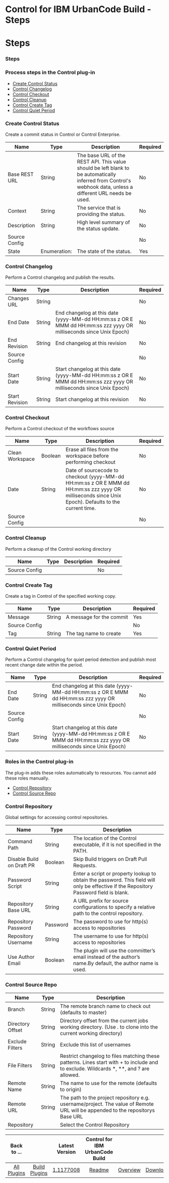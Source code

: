 
Control for IBM UrbanCode Build - Steps
===================================

# Steps


### Steps



### Process steps in the Control plug-in

* [Create Control Status](#create-control-status)
* [Control Changelog](#control-changelog)
* [Control Checkout](#control-checkout)
* [Control Cleanup](#control-cleanup)
* [Control Create Tag](#control-create-tag)
* [Control Quiet Period](#control-quiet-period)


### Create Control Status

Create a commit status in Control or Control Enterprise.


| Name | Type | Description                                                                                                          | Required |
| ---- | ---- | -------------------------------------------------------------------------------------------------------------------- | -------- |
| Base REST URL | String | The base URL of the REST API. This value should be left blank to be automatically inferred from Control's webhook data, unless a different URL needs be used. | No |
| Context | String | The service that is providing the status. | No |
| Description | String | High level summary of the status update. | No |
| Source Config |  |  | No |
| State | Enumeration: | The state of the status. | Yes |

### Control Changelog

Perform a Control changelog and publish the results.


| Name | Type | Description                                                                                                          | Required |
| ---- | ---- | -------------------------------------------------------------------------------------------------------------------- | -------- |
| Changes URL | String |  | No |
| End Date | String | End changelog at this date (yyyy-MM-dd HH:mm:ss z OR E MMM dd HH:mm:ss zzz yyyy OR milliseconds since Unix Epoch) | No |
| End Revision | String | End changelog at this revision | No |
| Source Config |  |  | No |
| Start Date | String | Start changelog at this date (yyyy-MM-dd HH:mm:ss z OR E MMM dd HH:mm:ss zzz yyyy OR milliseconds since Unix Epoch) | No |
| Start Revision | String | Start changelog at this revision | No |

### Control Checkout

Perform a Control checkout of the workflows source


| Name | Type | Description                                                                                                          | Required |
| ---- | ---- | -------------------------------------------------------------------------------------------------------------------- | -------- |
| Clean Workspace | Boolean | Erase all files from the workspace before performing checkout | No |
| Date | String | Date of sourcecode to checkout (yyyy-MM-dd HH:mm:ss z OR E MMM dd HH:mm:ss zzz yyyy OR milliseconds since Unix Epoch). Defaults to the current time. | No |
| Source Config |  |  | No |

### Control Cleanup

Perform a cleanup of the Control working directory


| Name | Type | Description                                                                                                          | Required |
| ---- | ---- | -------------------------------------------------------------------------------------------------------------------- | -------- |
| Source Config |  |  | No |

### Control Create Tag

Create a tag in Control of the specified working copy.


| Name | Type | Description                                                                                                          | Required |
| ---- | ---- | -------------------------------------------------------------------------------------------------------------------- | -------- |
| Message | String | A message for the commit | Yes |
| Source Config |  |  | No |
| Tag | String | The tag name to create | Yes |

### Control Quiet Period

Perform a Control changelog for quiet period detection and publish most recent change date within the period.


| Name | Type | Description                                                                                                          | Required |
| ---- | ---- | -------------------------------------------------------------------------------------------------------------------- | -------- |
| End Date | String | End changelog at this date (yyyy-MM-dd HH:mm:ss z OR E MMM dd HH:mm:ss zzz yyyy OR milliseconds since Unix Epoch) | No |
| Source Config |  |  | No |
| Start Date | String | Start changelog at this date (yyyy-MM-dd HH:mm:ss z OR E MMM dd HH:mm:ss zzz yyyy OR milliseconds since Unix Epoch) | No |


### Roles in the Control plug-in

The plug-in adds these roles automatically to resources. You cannot add these roles manually.

* [Control Repository](#control-repository)
* [Control Source Repo](#control-source-repo)


### Control Repository

Global settings for accessing control repositories.


| Name | Type | Description |
| --- | --- | --- |
| Command Path | String | The location of the Control executable, if it is not specified in the PATH. |
| Disable Build on Draft PR | Boolean | Skip Build triggers on Draft Pull Requests. |
| Password Script | String | Enter a script or property lookup to obtain the password. This field will only be effective if the Repository Password field is blank. |
| Repository Base URL | String | A URL prefix for source configurations to specify a relative path to the control repository.|
| Repository Password | Password | The password to use for http(s) access to repositories |
| Repository Username | String | The username to use for http(s) access to repositories |
| Use Author Email | Boolean | The plugin will use the committer’s email instead of the author’s name.By default, the author name is used. |

### Control Source Repo


| Name | Type | Description |
| --- | --- | --- |
| Branch | String | The remote branch name to check out (defaults to master) |
| Directory Offset | String | Directory offset from the current jobs working directory. (Use . to clone into the current working directory) |
| Exclude Filters | String | Exclude this list of usernames |
| File Filters | String | Restrict changelog to files matching these patterns. Lines start with + to include and to exclude. Wildcards \*, \*\*, and ? are allowed. |
| Remote Name | String | The name to use for the remote (defaults to origin) |
| Remote URL | String | The path to the project repository e.g. username/project. The value of Remote URL will be appended to the repositorys Base URL |
| Repository |  | Select the Control Repository |



|Back to ...||Latest Version|Control for IBM UrbanCode Build |||
| :---: | :---: | :---: | :---: | :---: | :---: |
|[All Plugins](../../index.md)|[Build Plugins](../README.md)|[1.1177008](https://raw.githubusercontent.com/UrbanCode/IBM-UCB-PLUGINS/main/files/Control/Control-1.1177008.zip)|[Readme](README.md)|[Overview](overview.md)|[Downloads](downloads.md)|
